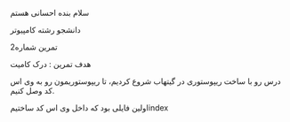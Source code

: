سلام بنده احسانی هستم

دانشجو رشته کامپیوتر 

تمرین شماره2

هدف تمرین : درک کامیت

درس رو با ساخت ریپوستوری در گیتهاب شروع کردیم،
تا ریپوستوریمون رو به وی اس کد وصل کنیم.

اولین فایلی بود که داخل وی اس کد ساختیمindex
